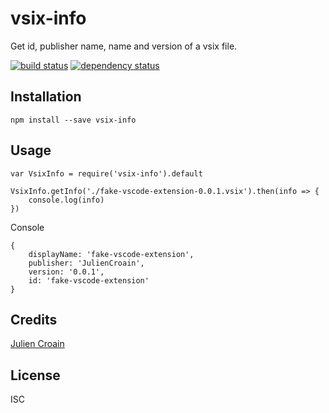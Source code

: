 # vsix-info

Get id, publisher name, name and version of a vsix file.

[![build status](https://secure.travis-ci.org/JulienCroain/vsix-info.svg)](http://travis-ci.org/JulienCroain/vsix-info)
[![dependency status](https://david-dm.org/JulienCroain/vsix-info.svg)](https://david-dm.org/JulienCroain/vsix-info)

## Installation

```
npm install --save vsix-info
```

## Usage

```
var VsixInfo = require('vsix-info').default

VsixInfo.getInfo('./fake-vscode-extension-0.0.1.vsix').then(info => {
    console.log(info)
})
```

Console
```
{
    displayName: 'fake-vscode-extension',
    publisher: 'JulienCroain',
    version: '0.0.1',
    id: 'fake-vscode-extension'
}
```

## Credits
[Julien Croain](https://github.com/JulienCroain/)

## License

ISC
